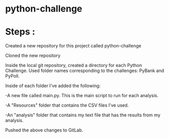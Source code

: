 # python-challenge
# Steps :
Created a new repository for this project called python-challenge

Cloned the new repository

Inside the local git repository, created a directory for each Python Challenge. Used folder names corresponding to the challenges: PyBank and  PyPoll.

Inside of each folder I've added the following:


-A new file called main.py. This is the main script to run for each analysis.

-A "Resources" folder that contains the CSV files I've used. 

-An "analysis" folder that contains my text file that has the results from my analysis.


Pushed the above changes to GitLab.
